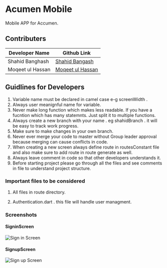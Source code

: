 # Acumen Mobile

Mobile APP for Accumen.

## Contributers

Developer Name  | Github Link
------------- | -------------
Shahid Banghash  | [Shahid Bangash](https://github.com/Shahidbangash)
Moqeet ul Hassan  | [Moqeet ul Hassan](https://github.com/MoqeetUlHassan)

## Guidlines for Developers

1. Variable name must be declared in camel case e-g  screenWidth .  
2. Always user meanignful name for variable.
3. Never make long function which makes less readable. If you have a fucntion which has many statemnts. Just split it to multiple functions.
4. Always create a new branch with your name . eg shahidBranch . it will be easy to track work progress.
5. Make sure to make changes in your own branch.
6. Never ever merge your code to master without Group leader approval because merging can cause conflicts in code.
7. When creating a new screen always define route in routesConstant file and also make sure to add route in route generate as well.
8. Always leave comment in code so that other developers understands it.
9. Before starting project please go through all the files and see comments in file to understand project structure.

### Important files to be considered

1. All files in route directory.

2. Authentication.dart . this file will handle user managment.

### Screenshots

#### SigninScreen

![Sign in Screen](../acumenmobile/screenshot/SigninScreen.jpeg)

#### SignupScreen

![Sign up Screen](../acumenmobile/screenshot/SignupScreen.jpeg)
